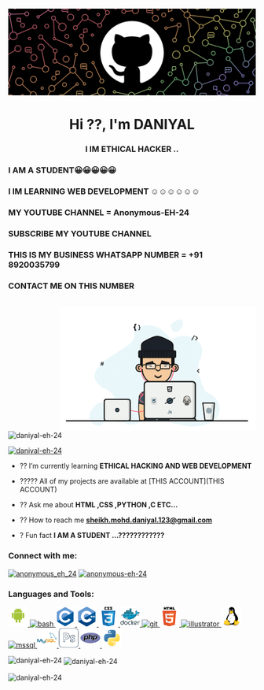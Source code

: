 ![logo](https://github.com/Daniyal-EH-24/DANIYAL-EH-24/blob/main/4.jpg)
<h1 align="center">Hi ??, I'm DANIYAL</h1>
<h3 align="center">I IM ETHICAL HACKER ..</h3>
<h3 align="left">I AM A STUDENT😀😀😀😀😀</h3>

<h3 align="left">I IM LEARNING WEB DEVELOPMENT ☺☺☺☺☺☺</h3>

<h3 align="left">MY YOUTUBE CHANNEL = Anonymous-EH-24</h3>
<h3 align="left">SUBSCRIBE MY YOUTUBE CHANNEL</h3>
<h3 align="left">THIS IS MY BUSINESS WHATSAPP NUMBER = +91 8920035799 </h3>
<h3 align="left">CONTACT ME ON THIS NUMBER</h3>


<BR>

<img align="right" alt="coding" width="400" src="https://raw.githubusercontent.com/AlaeddineMessadi/AlaeddineMessadi/main/web-developer-chilling.gif">
<p align="left"> <img src="https://komarev.com/ghpvc/?username=daniyal-eh-24&label=Profile%20views&color=0e75b6&style=flat" alt="daniyal-eh-24" /> </p>

<p align="left"> <a href="https://github.com/ryo-ma/github-profile-trophy"><img src="https://github-profile-trophy.vercel.app/?username=daniyal-eh-24" alt="daniyal-eh-24" /></a> </p>

- ?? I’m currently learning **ETHICAL HACKING AND WEB DEVELOPMENT**

- ????? All of my projects are available at [THIS ACCOUNT](THIS ACCOUNT)

- ?? Ask me about **HTML ,CSS ,PYTHON ,C ETC...**

- ?? How to reach me **sheikh.mohd.daniyal.123@gmail.com**

- ? Fun fact **I AM A STUDENT ...????????????**

<h3 align="left">Connect with me:</h3>
<p align="left">
<a href="https://instagram.com/anonymous_eh_24" target="blank"><img align="center" src="https://raw.githubusercontent.com/rahuldkjain/github-profile-readme-generator/master/src/images/icons/Social/instagram.svg" alt="anonymous_eh_24" height="30" width="40" /></a>
<a href="https://www.youtube.com/@Anonymous-EH-24" target="blank"><img align="center" src="https://raw.githubusercontent.com/rahuldkjain/github-profile-readme-generator/master/src/images/icons/Social/youtube.svg" alt="anonymous-eh-24" height="30" width="40" /></a>
</p>

<h3 align="left">Languages and Tools:</h3>
<p align="left"> <a href="https://developer.android.com" target="_blank" rel="noreferrer"> <img src="https://raw.githubusercontent.com/devicons/devicon/master/icons/android/android-original-wordmark.svg" alt="android" width="40" height="40"/> </a> <a href="https://www.gnu.org/software/bash/" target="_blank" rel="noreferrer"> <img src="https://www.vectorlogo.zone/logos/gnu_bash/gnu_bash-icon.svg" alt="bash" width="40" height="40"/> </a> <a href="https://www.cprogramming.com/" target="_blank" rel="noreferrer"> <img src="https://raw.githubusercontent.com/devicons/devicon/master/icons/c/c-original.svg" alt="c" width="40" height="40"/> </a> <a href="https://www.w3schools.com/cpp/" target="_blank" rel="noreferrer"> <img src="https://raw.githubusercontent.com/devicons/devicon/master/icons/cplusplus/cplusplus-original.svg" alt="cplusplus" width="40" height="40"/> </a> <a href="https://www.w3schools.com/css/" target="_blank" rel="noreferrer"> <img src="https://raw.githubusercontent.com/devicons/devicon/master/icons/css3/css3-original-wordmark.svg" alt="css3" width="40" height="40"/> </a> <a href="https://www.docker.com/" target="_blank" rel="noreferrer"> <img src="https://raw.githubusercontent.com/devicons/devicon/master/icons/docker/docker-original-wordmark.svg" alt="docker" width="40" height="40"/> </a> <a href="https://git-scm.com/" target="_blank" rel="noreferrer"> <img src="https://www.vectorlogo.zone/logos/git-scm/git-scm-icon.svg" alt="git" width="40" height="40"/> </a> <a href="https://www.w3.org/html/" target="_blank" rel="noreferrer"> <img src="https://raw.githubusercontent.com/devicons/devicon/master/icons/html5/html5-original-wordmark.svg" alt="html5" width="40" height="40"/> </a> <a href="https://www.adobe.com/in/products/illustrator.html" target="_blank" rel="noreferrer"> <img src="https://www.vectorlogo.zone/logos/adobe_illustrator/adobe_illustrator-icon.svg" alt="illustrator" width="40" height="40"/> </a> <a href="https://www.linux.org/" target="_blank" rel="noreferrer"> <img src="https://raw.githubusercontent.com/devicons/devicon/master/icons/linux/linux-original.svg" alt="linux" width="40" height="40"/> </a> <a href="https://www.microsoft.com/en-us/sql-server" target="_blank" rel="noreferrer"> <img src="https://www.svgrepo.com/show/303229/microsoft-sql-server-logo.svg" alt="mssql" width="40" height="40"/> </a> <a href="https://www.mysql.com/" target="_blank" rel="noreferrer"> <img src="https://raw.githubusercontent.com/devicons/devicon/master/icons/mysql/mysql-original-wordmark.svg" alt="mysql" width="40" height="40"/> </a> <a href="https://www.photoshop.com/en" target="_blank" rel="noreferrer"> <img src="https://raw.githubusercontent.com/devicons/devicon/master/icons/photoshop/photoshop-line.svg" alt="photoshop" width="40" height="40"/> </a> <a href="https://www.php.net" target="_blank" rel="noreferrer"> <img src="https://raw.githubusercontent.com/devicons/devicon/master/icons/php/php-original.svg" alt="php" width="40" height="40"/> </a> <a href="https://www.python.org" target="_blank" rel="noreferrer"> <img src="https://raw.githubusercontent.com/devicons/devicon/master/icons/python/python-original.svg" alt="python" width="40" height="40"/> </a> </p>

<p><img align="left" src="https://github-readme-stats.vercel.app/api/top-langs?username=daniyal-eh-24&show_icons=true&locale=en&layout=compact" alt="daniyal-eh-24" /></p>

<p>&nbsp;<img align="center" src="https://github-readme-stats.vercel.app/api?username=daniyal-eh-24&show_icons=true&locale=en" alt="daniyal-eh-24" /></p>

<p><img align="center" src="https://github-readme-streak-stats.herokuapp.com/?user=daniyal-eh-24&" alt="daniyal-eh-24" /></p>
